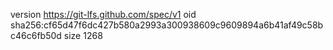 version https://git-lfs.github.com/spec/v1
oid sha256:cf65d47f6dc427b580a2993a300938609c9609894a6b41af49c58bc46c6fb50d
size 1268
